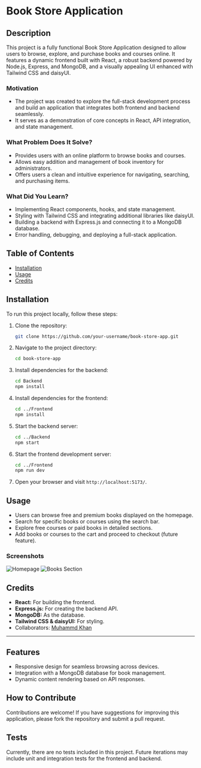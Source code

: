 # Book Store Application

## Description

This project is a fully functional Book Store Application designed to allow users to browse, explore, and purchase books and courses online. It features a dynamic frontend built with React, a robust backend powered by Node.js, Express, and MongoDB, and a visually appealing UI enhanced with Tailwind CSS and daisyUI.

### Motivation

- The project was created to explore the full-stack development process and build an application that integrates both frontend and backend seamlessly.
- It serves as a demonstration of core concepts in React, API integration, and state management.

### What Problem Does It Solve?

- Provides users with an online platform to browse books and courses.
- Allows easy addition and management of book inventory for administrators.
- Offers users a clean and intuitive experience for navigating, searching, and purchasing items.

### What Did You Learn?

- Implementing React components, hooks, and state management.
- Styling with Tailwind CSS and integrating additional libraries like daisyUI.
- Building a backend with Express.js and connecting it to a MongoDB database.
- Error handling, debugging, and deploying a full-stack application.

## Table of Contents

- [Installation](#installation)
- [Usage](#usage)
- [Credits](#credits)


## Installation

To run this project locally, follow these steps:

1. Clone the repository:
    ```bash
    git clone https://github.com/your-username/book-store-app.git
    ```

2. Navigate to the project directory:
    ```bash
    cd book-store-app
    ```

3. Install dependencies for the backend:
    ```bash
    cd Backend
    npm install
    ```

4. Install dependencies for the frontend:
    ```bash
    cd ../Frontend
    npm install
    ```

5. Start the backend server:
    ```bash
    cd ../Backend
    npm start
    ```

6. Start the frontend development server:
    ```bash
    cd ../Frontend
    npm run dev
    ```

7. Open your browser and visit `http://localhost:5173/`.

## Usage

- Users can browse free and premium books displayed on the homepage.
- Search for specific books or courses using the search bar.
- Explore free courses or paid books in detailed sections.
- Add books or courses to the cart and proceed to checkout (future feature).

### Screenshots

![Homepage](assets/images/homepage.png)
![Books Section](assets/images/books-section.png)

## Credits

- **React:** For building the frontend.
- **Express.js:** For creating the backend API.
- **MongoDB:** As the database.
- **Tailwind CSS & daisyUI:** For styling.
- Collaborators: [Muhammd Khan](https://github.com/MRehanK)

---

## Features

- Responsive design for seamless browsing across devices.
- Integration with a MongoDB database for book management.
- Dynamic content rendering based on API responses.

## How to Contribute

Contributions are welcome! If you have suggestions for improving this application, please fork the repository and submit a pull request.

## Tests

Currently, there are no tests included in this project. Future iterations may include unit and integration tests for the frontend and backend.
